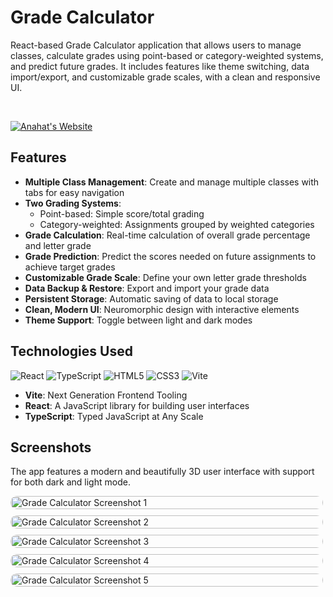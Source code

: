 # Grade Calculator

React-based Grade Calculator application that allows users to manage classes, calculate grades using point-based or category-weighted systems, and predict future grades. It includes features like theme switching, data import/export, and customizable grade scales, with a clean and responsive UI.

<br />

[![Anahat's Website](https://img.shields.io/badge/Developer_Website-AnahatMudgal.com-blue)](https://AnahatMudgal.com)

## Features

- **Multiple Class Management**: Create and manage multiple classes with tabs for easy navigation
- **Two Grading Systems**:
  - Point-based: Simple score/total grading
  - Category-weighted: Assignments grouped by weighted categories
- **Grade Calculation**: Real-time calculation of overall grade percentage and letter grade
- **Grade Prediction**: Predict the scores needed on future assignments to achieve target grades
- **Customizable Grade Scale**: Define your own letter grade thresholds
- **Data Backup & Restore**: Export and import your grade data
- **Persistent Storage**: Automatic saving of data to local storage
- **Clean, Modern UI**: Neuromorphic design with interactive elements
- **Theme Support**: Toggle between light and dark modes

## Technologies Used

![React](https://img.shields.io/badge/-React-05122A?style=flat-square&logo=React&color=2a2e34)
![TypeScript](https://img.shields.io/badge/-TypeScript-05122A?style=flat-square&logo=TypeScript&color=2a2e34)
![HTML5](https://img.shields.io/badge/-HTML5-05122A?style=flat-square&logo=HTML5&color=2a2e34)
![CSS3](https://img.shields.io/badge/-CSS3-05122A?style=flat-square&logo=CSS3&color=2a2e34)
![Vite](https://img.shields.io/badge/-Vite-05122A?style=flat-square&logo=Vite&color=2a2e34)

- **Vite**: Next Generation Frontend Tooling
- **React**: A JavaScript library for building user interfaces
- **TypeScript**: Typed JavaScript at Any Scale

## Screenshots

The app features a modern and beautifully 3D user interface with support for both dark and light mode.

<div style="display: flex; flex-wrap: wrap; gap: 10px;">
    <img src="./assets/GradeCalculatorScreenshot-1.png" alt="Grade Calculator Screenshot 1" style="max-width: 500px; width: 100%; border-radius: 10px;">
    <img src="./assets/GradeCalculatorScreenshot-5.png" alt="Grade Calculator Screenshot 2" style="max-width: 500px; width: 100%; border-radius: 10px;">
    <img src="./assets/GradeCalculatorScreenshot-3.png" alt="Grade Calculator Screenshot 3" style="max-width: 500px; width: 100%; border-radius: 10px;">
    <img src="./assets/GradeCalculatorScreenshot-4.png" alt="Grade Calculator Screenshot 4" style="max-width: 500px; width: 100%; border-radius: 10px;">
    <img src="./assets/GradeCalculatorScreenshot-2.png" alt="Grade Calculator Screenshot 5" style="max-width: 500px; width: 100%; border-radius: 10px;">
</div>
